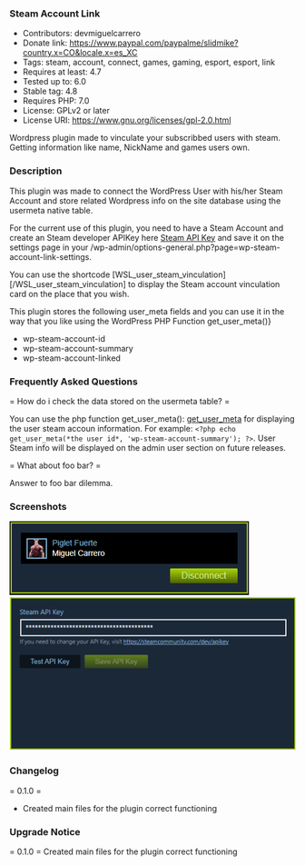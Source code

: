 ### Steam Account Link
* Contributors: devmiguelcarrero
* Donate link: https://www.paypal.com/paypalme/slidmike?country.x=CO&locale.x=es_XC
* Tags: steam, account, connect, games, gaming, esport, esport, link
* Requires at least: 4.7
* Tested up to: 6.0
* Stable tag: 4.8
* Requires PHP: 7.0
* License: GPLv2 or later
* License URI: https://www.gnu.org/licenses/gpl-2.0.html

Wordpress plugin made to vinculate your subscribbed users with steam. Getting information like name, NickName and games users own.

### Description

This plugin was made to connect the WordPress User with his/her Steam Account and store related Wordpress info on the site database using the usermeta native table.

For the current use of this plugin, you need to have a Steam Account and create an Steam developer APIKey here [Steam API Key](https://steamcommunity.com/dev/apikey) and save it on the settings page in your /wp-admin/options-general.php?page=wp-steam-account-link-settings.

You can use the shortcode [WSL_user_steam_vinculation][/WSL_user_steam_vinculation] to display the Steam account vinculation card on the place that you wish.

This plugin stores the following user_meta fields and you can use it in the way that you like using the WordPress PHP Function get_user_meta()}
* wp-steam-account-id
* wp-steam-account-summary
* wp-steam-account-linked

### Frequently Asked Questions

= How do i check the data stored on the usermeta table? =

You can use the php function get_user_meta(): [get_user_meta](https://developer.wordpress.org/reference/functions/get_user_meta/) for displaying the user steam accoun information. For example: `<?php echo get_user_meta(*the user id*, 'wp-steam-account-summary'); ?>`.
User Steam info will be displayed on the admin user section on future releases.

= What about foo bar? =

Answer to foo bar dilemma.

### Screenshots

![Steam Account Vinculation](/assets/screenshot-1.png "Steam Account Vinculation")
![Steam Admin Settings](/assets/screenshot-2.png "Steam Admin Settings")

### Changelog

= 0.1.0 =
* Created main files for the plugin correct functioning

### Upgrade Notice

= 0.1.0 =
Created main files for the plugin correct functioning